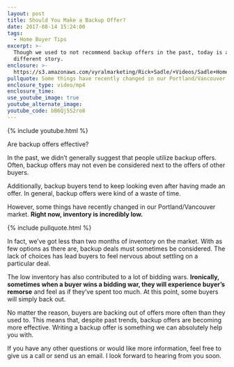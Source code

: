 ```yaml
---
layout: post
title: Should You Make a Backup Offer?
date: 2017-08-14 15:24:00
tags:
  - Home Buyer Tips
excerpt: >-
  Though we used to not recommend backup offers in the past, today is a
  different story.
enclosure: >-
  https://s3.amazonaws.com/vyralmarketing/Rick+Sadle/+Videos/Sadle+Home+Selling+Team-+Should+You+Make+a+Backup+Offer%253F.mp4
pullquote: Some things have recently changed in our Portland/Vancouver market.
enclosure_type: video/mp4
enclosure_time:
use_youtube_image: true
youtube_alternate_image:
youtube_code: bB6Qj5S2ro8
---
```



{% include youtube.html %}

Are backup offers effective?

In the past, we didn’t generally suggest that people utilize backup offers. Often, backup offers may not even be considered next to the offers of other buyers.

Additionally, backup buyers tend to keep looking even after having made an offer. In general, backup offers were kind of a waste of time.

However, some things have recently changed in our Portland/Vancouver market. **Right now, inventory is incredibly low.**

{% include pullquote.html %}

In fact, we’ve got less than two months of inventory on the market. With as few options as there are, backup deals must sometimes be considered. The lack of choices has lead buyers to feel nervous about settling on a particular deal.

The low inventory has also contributed to a lot of bidding wars. **Ironically, sometimes when a buyer wins a bidding war, they will experience buyer’s remorse** and feel as if they’ve spent too much. At this point, some buyers will simply back out.

No matter the reason, buyers are backing out of offers more often than they used to. This means that, despite past trends, backup offers are becoming more effective. Writing a backup offer is something we can absolutely help you with.

If you have any other questions or would like more information, feel free to give us a call or send us an email. I look forward to hearing from you soon.